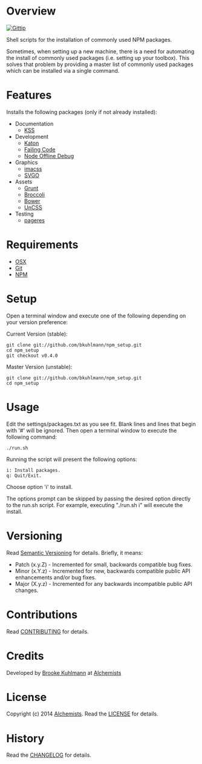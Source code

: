 # Overview

[![Gittip](http://img.shields.io/gittip/bkuhlmann.svg)](https://www.gittip.com/bkuhlmann)

Shell scripts for the installation of commonly used NPM packages.

Sometimes, when setting up a new machine, there is a need for automating the install of commonly used packages
(i.e. setting up your toolbox). This solves that problem by providing a master list of commonly used packages which
can be installed via a single command.

# Features

Installs the following packages (only if not already installed):

- Documentation
    - [KSS](http://warpspire.com/kss)
- Development
    - [Katon](https://github.com/typicode/katon)
    - [Failing Code](https://www.npmjs.org/package/failing-code)
    - [Node Offline Debug](https://github.com/HPSoftware/node-offline-debug)
- Graphics
    - [imacss](https://github.com/akoenig/imacss)
    - [SVGO](https://github.com/svg/svgo)
- Assets
    - [Grunt](http://gruntjs.com)
    - [Broccoli](https://github.com/joliss/broccoli)
    - [Bower](http://bower.io)
    - [UnCSS](https://github.com/giakki/uncss)
- Testing
    - [pageres](https://github.com/sindresorhus/pageres)

# Requirements

- [OSX](http://www.apple.com/osx)
- [Git](http://git-scm.com)
- [NPM](https://www.npmjs.org)

# Setup

Open a terminal window and execute one of the following depending on your version preference:

Current Version (stable):

    git clone git://github.com/bkuhlmann/npm_setup.git
    cd npm_setup
    git checkout v0.4.0

Master Version (unstable):

    git clone git://github.com/bkuhlmann/npm_setup.git
    cd npm_setup

# Usage

Edit the settings/packages.txt as you see fit. Blank lines and lines that begin with '#' will be ignored.
Then open a terminal window to execute the following command:

    ./run.sh

Running the script will present the following options:

    i: Install packages.
    q: Quit/Exit.

Choose option 'i' to install.

The options prompt can be skipped by passing the desired option directly to the run.sh script.
For example, executing "./run.sh i" will execute the install.

# Versioning

Read [Semantic Versioning](http://semver.org) for details. Briefly, it means:

- Patch (x.y.Z) - Incremented for small, backwards compatible bug fixes.
- Minor (x.Y.z) - Incremented for new, backwards compatible public API enhancements and/or bug fixes.
- Major (X.y.z) - Incremented for any backwards incompatible public API changes.

# Contributions

Read [CONTRIBUTING](CONTRIBUTING.md) for details.

# Credits

Developed by [Brooke Kuhlmann](https://www.alchemists.io) at [Alchemists](https://www.alchemists.io)

# License

Copyright (c) 2014 [Alchemists](https://www.alchemists.io).
Read the [LICENSE](LICENSE.md) for details.

# History

Read the [CHANGELOG](CHANGELOG.md) for details.
